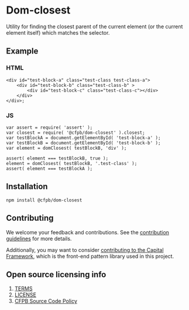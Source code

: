 # Dom-closest

Utility for finding the closest parent of the current element (or the current element itself) which matches the selector.

## Example


### HTML

```
<div id="test-block-a" class="test-class test-class-a">
 	<div id="test-block-b" class="test-class-b" >
		<div id="test-block-c" class="test-class-c"></div>
	</div>
</div>;
```

### JS

```
var assert = require( 'assert' );
var closest = require( '@cfpb/dom-closest' ).closest;
var testBlockA = document.getElementById( 'test-block-a' );
var testBlockB = document.getElementById( 'test-block-b' );
var element = domClosest( testBlockB, 'div' );

assert( element === testBlockB, true );
element = domClosest( testBlockB, '.test-class' );
assert( element === testBlockA );
```

## Installation

```npm install @cfpb/dom-closest```

## Contributing

We welcome your feedback and contributions.
See the [contribution guidelines](CONTRIBUTING.md) for more details.

Additionally, you may want to consider
[contributing to the Capital Framework](https://cfpb.github.io/capital-framework/contributing/),
which is the front-end pattern library used in this project.

## Open source licensing info

1. [TERMS](TERMS.md)
2. [LICENSE](LICENSE)
3. [CFPB Source Code Policy](https://github.com/cfpb/source-code-policy/)
